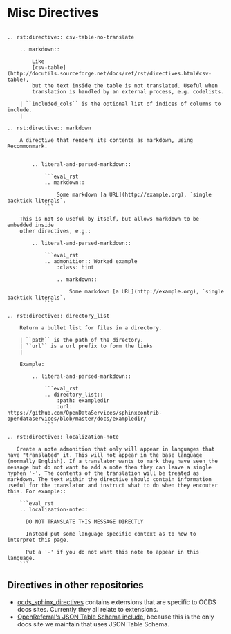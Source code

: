 # Misc Directives

`````eval_rst

.. rst:directive:: csv-table-no-translate

    .. markdown::

        Like
        [csv-table](http://docutils.sourceforge.net/docs/ref/rst/directives.html#csv-table),
        but the text inside the table is not translated. Useful when
        translation is handled by an external process, e.g. codelists.

    | ``included_cols`` is the optional list of indices of columns to include.
    |

.. rst:directive:: markdown

    A directive that renders its contents as markdown, using Recommonmark.


        .. literal-and-parsed-markdown::

            ```eval_rst
            .. markdown::

                Some markdown [a URL](http://example.org), `single backtick literals`. 
            ```

    This is not so useful by itself, but allows markdown to be embedded inside
    other directives, e.g.:

        .. literal-and-parsed-markdown::

            ```eval_rst
            .. admonition:: Worked example
                :class: hint

                .. markdown::

                    Some markdown [a URL](http://example.org), `single backtick literals`.
            ```

.. rst:directive:: directory_list

    Return a bullet list for files in a directory.

    | ``path`` is the path of the directory.
    | ``url`` is a url prefix to form the links
    |

    Example:

        .. literal-and-parsed-markdown::

            ```eval_rst
            .. directory_list::
                :path: exampledir
                :url: https://github.com/OpenDataServices/sphinxcontrib-opendataservices/blob/master/docs/exampledir/
            ```

.. rst:directive:: localization-note
   
   Create a note admonition that only will appear in languages that have "translated" it. This will not appear in the base language (normally English). If a translator wants to mark they have seen the message but do not want to add a note then they can leave a single hyphen '-'. The contents of the translation will be treated as markdown. The text within the directive should contain information useful for the translator and instruct what to do when they encouter this. For example::

    ```eval_rst
    .. localization-note:: 

      DO NOT TRANSLATE THIS MESSAGE DIRECTLY

      Instead put some language specific context as to how to interpret this page.
      
      Put a '-' if you do not want this note to appear in this language. 
    ```

`````

## Directives in other repositories 

* [ocds_sphinx_directives](https://github.com/open-contracting/ocds_sphinx_directives) contains extensions that are specific to OCDS docs sites. Currently they all relate to extensions.
* [OpenReferral's JSON Table Schema include](https://github.com/openreferral/specification/blob/master/docs/conf.py#L381), because this is the only docs site we maintain that uses JSON Table Schema.
